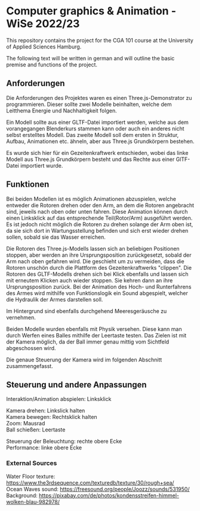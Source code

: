 # **Computer graphics & Animation** - WiSe 2022/23
 
This repository contains the project for the CGA 101 course at the University of Applied Sciences Hamburg.  



The following text will be written in german and will outline the basic premise and functions of the project.

## Anforderungen
Die Anforderungen des Projektes waren es einen Three.js-Demonstrator zu programmieren.
Dieser sollte zwei Modelle beinhalten, welche dem Leitthema Energie und Nachhaltigkeit folgen.

Ein Modell sollte aus einer GLTF-Datei importiert werden, welche aus dem vorangegangen
Blenderkurs stammen kann oder auch ein anderes nicht selbst erstelltes Modell.
Das zweite Modell soll dem ersten in Struktur, Aufbau, Animationen etc. ähneln, aber aus Three.js Grundkörpern bestehen.

Es wurde sich hier für ein Gezeitenkraftwerk entschieden, wobei das linke Modell aus Three.js Grundkörpern besteht und
das Rechte aus einer GlTF-Datei importiert wurde.

## Funktionen
Bei beiden Modellen ist es möglich Animationen abzuspielen, welche entweder die Rotoren drehen oder den Arm, an dem die
Rotoren angebracht sind, jeweils nach oben oder unten fahren. Diese Animation können durch einen Linksklick auf
das entsprechende Teil(Rotor/Arm) ausgeführt werden.
Es ist jedoch nicht möglich die Rotoren zu drehen solange der Arm oben ist, da sie sich dort in Wartungsstellung
befinden und sich erst wieder drehen sollen, sobald sie das Wasser erreichen.

Die Rotoren des Three.js-Modells lassen sich an beliebigen Positionen stoppen, aber werden an ihre Ursprungsposition
zurückgesetzt, sobald der Arm nach oben gefahren wird. Die geschieht um zu vermeiden, dass die Rotoren unschön durch 
die Plattform des Gezeitenkraftwerks "clippen".
Die Rotoren des GLTF-Modells drehen sich bei Klick ebenfalls und lassen sich mit erneutem Klicken auch wieder stoppen.
Sie kehren dann an ihre Ursprungsposition zurück. Bei der Animation des Hoch- und Runterfahrens des Armes wird 
mithilfe von Funktionslogik ein Sound abgespielt, welcher die Hydraulik der Armes darstellen soll.

Im Hintergrund sind ebenfalls durchgehend Meeresgeräusche zu vernehmen.

Beiden Modelle wurden ebenfalls mit Physik versehen. Diese kann man durch Werfen eines Balles mithilfe der Leertaste testen.
Das Zielen ist mit der Kamera möglich, da der Ball immer genau mittig vom Sichtfeld abgeschossen wird.

Die genaue Steuerung der Kamera wird im folgenden Abschnitt zusammengefasst.

## Steuerung und andere Anpassungen
Interaktion/Animation abspielen: Linksklick  

Kamera drehen: Linkslick halten  
Kamera bewegen: Rechtsklick halten  
Zoom: Mausrad  
Ball schießen: Leertaste  

Steuerung der Beleuchtung: rechte obere Ecke  
Performance: linke obere Ecke

### External Sources
Water Floor texture: https://www.the3rdsequence.com/texturedb/texture/30/rough+sea/  
Ocean Waves sound: https://freesound.org/people/Joozz/sounds/531950/  
Background: https://pixabay.com/de/photos/kondensstreifen-himmel-wolken-blau-982978/